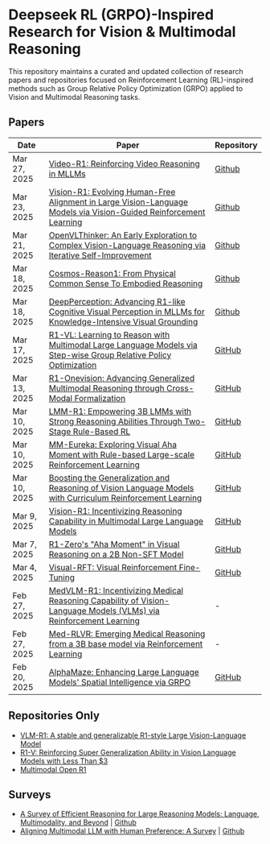 # Deepseek RL (GRPO)-Inspired Research for Vision & Multimodal Reasoning

This repository maintains a curated and updated collection of research papers and repositories focused on Reinforcement Learning (RL)-inspired methods such as Group Relative Policy Optimization (GRPO) applied to Vision and Multimodal Reasoning tasks.

## Papers

| Date           | Paper                                                                                                                                               | Repository                                                |
|----------------|-----------------------------------------------------------------------------------------------------------------------------------------------------|-----------------------------------------------------------|
| Mar 27, 2025   | [Video-R1: Reinforcing Video Reasoning in MLLMs](https://arxiv.org/abs/2503.21776)                                                                   | [Github](https://github.com/tulerfeng/Video-R1)          |
| Mar 23, 2025   | [Vision-R1: Evolving Human-Free Alignment in Large Vision-Language Models via Vision-Guided Reinforcement Learning](https://arxiv.org/abs/2503.18013) | [Github](https://github.com/jefferyZhan/Griffon/tree/master/Vision-R1) |
| Mar 21, 2025   | [OpenVLThinker: An Early Exploration to Complex Vision-Language Reasoning via Iterative Self-Improvement](https://arxiv.org/abs/2503.17352) | [Github](https://github.com/yihedeng9/OpenVLThinker) | 
| Mar 18, 2025   | [Cosmos-Reason1: From Physical Common Sense To Embodied Reasoning](https://arxiv.org/abs/2503.15558)                                                | [Github](https://github.com/nvidia-cosmos/cosmos-reason1)  |
| Mar 18, 2025   | [DeepPerception: Advancing R1-like Cognitive Visual Perception in MLLMs for Knowledge-Intensive Visual Grounding](https://arxiv.org/abs/2503.12797) | [Github](https://github.com/thunlp/DeepPerception)        |
| Mar 17, 2025   | [R1-VL: Learning to Reason with Multimodal Large Language Models via Step-wise Group Relative Policy Optimization](https://arxiv.org/abs/2503.12937) | [GitHub](https://github.com/jingyi0000/R1-VL)             |
| Mar 13, 2025   | [R1-Onevision: Advancing Generalized Multimodal Reasoning through Cross-Modal Formalization](https://arxiv.org/abs/2503.10615)                       | [GitHub](https://github.com/Fancy-MLLM/R1-onevision)      |
| Mar 10, 2025   | [LMM-R1: Empowering 3B LMMs with Strong Reasoning Abilities Through Two-Stage Rule-Based RL](https://arxiv.org/abs/2503.07536)                       | [GitHub](https://github.com/TideDra/lmm-r1)               |
| Mar 10, 2025   | [MM-Eureka: Exploring Visual Aha Moment with Rule-based Large-scale Reinforcement Learning](https://arxiv.org/abs/2503.07365)                        | [GitHub](https://github.com/ModalMinds/MM-EUREKA)         |
| Mar 10, 2025   | [Boosting the Generalization and Reasoning of Vision Language Models with Curriculum Reinforcement Learning](https://arxiv.org/abs/2503.07065)       | [GitHub](https://github.com/ding523/Curr_REFT)            |
| Mar 9, 2025    | [Vision-R1: Incentivizing Reasoning Capability in Multimodal Large Language Models](https://arxiv.org/abs/2503.06749)                                | [GitHub](https://github.com/Osilly/Vision-R1)             |
| Mar 7, 2025    | [R1-Zero's "Aha Moment" in Visual Reasoning on a 2B Non-SFT Model](https://arxiv.org/abs/2503.05132)                                                 | [GitHub](https://github.com/turningpoint-ai/VisualThinker-R1-Zero) |
| Mar 4, 2025    | [Visual-RFT: Visual Reinforcement Fine-Tuning](https://huggingface.co/papers/2503.01785)                                                             | [GitHub](https://github.com/Liuziyu77/Visual-RFT)         |
| Feb 27, 2025   | [MedVLM-R1: Incentivizing Medical Reasoning Capability of Vision-Language Models (VLMs) via Reinforcement Learning](https://arxiv.org/abs/2502.19634) | - |
| Feb 27, 2025   | [Med-RLVR: Emerging Medical Reasoning from a 3B base model via Reinforcement Learning](https://arxiv.org/abs/2502.19655)                             | - |
| Feb 20, 2025   | [AlphaMaze: Enhancing Large Language Models' Spatial Intelligence via GRPO](https://arxiv.org/abs/2502.14669)                                        | [GitHub](https://github.com/menloresearch/visual-thinker) |

## Repositories Only
- [VLM-R1: A stable and generalizable R1-style Large Vision-Language Model](https://github.com/om-ai-lab/VLM-R1)
- [R1-V: Reinforcing Super Generalization Ability in Vision Language Models with Less Than $3](https://github.com/Deep-Agent/R1-V)
- [Multimodal Open R1](https://github.com/EvolvingLMMs-Lab/open-r1-multimodal)


## Surveys
- [A Survey of Efficient Reasoning for Large Reasoning Models: Language, Multimodality, and Beyond](https://arxiv.org/abs/2503.21614) | [Github](https://github.com/XiaoYee/Awesome_Efficient_LRM_Reasoning)
- [Aligning Multimodal LLM with Human Preference: A Survey](https://arxiv.org/abs/2503.14504) | [Github](https://github.com/BradyFU/Awesome-Multimodal-Large-Language-Models/tree/Alignment)

